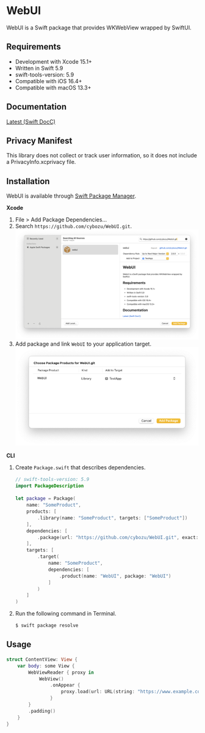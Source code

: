 # WebUI

WebUI is a Swift package that provides WKWebView wrapped by SwiftUI.

## Requirements

- Development with Xcode 15.1+
- Written in Swift 5.9
- swift-tools-version: 5.9
- Compatible with iOS 16.4+
- Compatible with macOS 13.3+

## Documentation

[Latest (Swift DocC)](https://cybozu.github.io/WebUI/documentation/webui/)

## Privacy Manifest

This library does not collect or track user information, so it does not include a PrivacyInfo.xcprivacy file.

## Installation

WebUI is available through [Swift Package Manager](https://github.com/apple/swift-package-manager/).

**Xcode**

1. File > Add Package Dependencies…
2. Search `https://github.com/cybozu/WebUI.git`.  
   <img src="Screenshots/add-package-dependencies.png" width="600px">
3. Add package and link `WebUI` to your application target.  
   <img src="Screenshots/add-package.png" width="500px">

**CLI**

1. Create `Package.swift` that describes dependencies.
   ```swift
   // swift-tools-version: 5.9
   import PackageDescription
   
   let package = Package(
       name: "SomeProduct",
       products: [
           .library(name: "SomeProduct", targets: ["SomeProduct"])
       ],
       dependencies: [
           .package(url: "https://github.com/cybozu/WebUI.git", exact: "2.0.0")
       ],
       targets: [
           .target(
               name: "SomeProduct",
               dependencies: [
                   .product(name: "WebUI", package: "WebUI")
               ]
           )
       ]
   )
   ```
2. Run the following command in Terminal.
   ```sh
   $ swift package resolve
   ```

## Usage

```swift
struct ContentView: View {
    var body: some View {
        WebViewReader { proxy in
            WebView()
                .onAppear {
                    proxy.load(url: URL(string: "https://www.example.com")!)
                }
        }
        .padding()
    }
}
```
